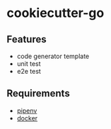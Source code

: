 # cookiecutter-go

## Features

- code generator template
- unit test
- e2e test

## Requirements

- [pipenv](https://pipenv.pypa.io/en/latest/)
- [docker](https://www.docker.com/)
